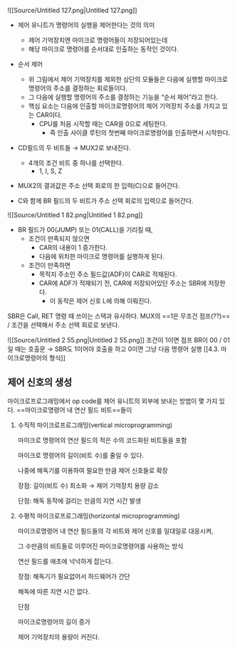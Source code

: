 ![[Source/Untitled 127.png|Untitled 127.png]]
  
- 제어 유니트가 명령어의 실행을 제어한다는 것의 의미
    - 제어 기억장치엔 마이크로 명령어들이 저장되어있는데
    - 해당 마이크로 명령어를 순서대로 인출하는 동작인 것이다.
  
- 순서 제어
    - 위 그림에서 제어 기억장치를 제외한 상단의 모듈들은 다음에 실행할 마이크로명령어의 주소를 결정하는 회로들이다.
    - 그 다음에 실행할 명령어의 주소를 결정하는 기능을 “순서 제어”라고 한다.
    - 핵심 요소는 다음에 인출할 마이크로명령어의 제어 기억장치 주소를 가지고 있는 CAR이다.
        - CPU를 처음 시작할 때는 CAR을 0으로 세팅한다.
            - 즉 인출 사이클 루틴의 첫번째 마이크로명령어를 인출하면서 시작한다.
  
- CD필드의 두 비트들 → MUX2로 보내진다.
    - 4개의 조건 비트 중 하나를 선택한다.
        - 1, I, S, Z
  
- MUX2의 결과값은 주소 선택 회로의 한 입력(C)으로 들어간다.
- C와 함께 BR 필드의 두 비트가 주소 선택 회로의 입력으로 들어간다.
  
![[Source/Untitled 1 82.png|Untitled 1 82.png]]
- BR 필드가 00(JUMP) 또는 01(CALL)을 기리킬 때,
    - 조건이 만족되지 않으면
        - CAR의 내용이 1 증가한다.
        - 다음에 위치한 마이크로 명령어를 실행하게 된다.
    - 조건이 만족하면
        - 목적지 주소인 주소 필드값(ADF)이 CAR로 적재된다.
        - CAR에 ADF가 적재되기 전, CAR에 저장되어있던 주소는 SBR에 저장한다.
            - 이 동작은 제어 신호 L에 의해 이뤄진다.
  
  
SBR은 Call, RET 명령 때 쓰이는 스택과 유사하다.
MUX의 ==1은 무조건 점프(??)== / 조건을 선택해서 주소 선택 회로로 보낸다.
  
![[Source/Untitled 2 55.png|Untitled 2 55.png]]
조건이 1이면 점프
BR이 00 / 01일 때는 호출문 → SBR도 1이어야 호출을 하고 0이면 그냥 다음 명령어 실행
[[4.3. 마이크로명령어의 형식]]
  
## 제어 신호의 생성
마이크로프로그래밍에서 op code를 제어 유니트의 외부에 보내는 방법이 몇 가지 있다.
==마이크로명령어 내 연산 필드 비트==들이
  
1. 수직적 마이크로프로그래밍(vertical microprogramming)
    
    마이크로 명령어의 연산 필드의 적은 수의 코드화된 비트들을 포함
    
    마이크로 명령어의 길이(비트 수)를 줄일 수 있다.
    
    나중에 해독기를 이용하여 필요한 만큼 제어 신호들로 확장
    
    장점: 길이(비트 수) 최소화 → 제어 기억장치 용량 감소
    
    단점: 해독 동작에 걸리는 만큼의 지연 시간 발생
    
      
    
2. 수평적 마이크로프로그래밍(horizontal microprogramming)
    
    마이크로명령어 내 연산 필드들의 각 비트와 제어 신호를 일대일로 대응시켜,
    
    그 수만큼의 비트들로 이루어진 마이크로명령어를 사용하는 방식
    
    연산 필드를 애초에 넉넉하게 잡는다.
    
    장점: 해독기가 필요없어서 하드웨어가 간단
    
    해독에 따른 지연 시간 없다.
    
    단점
    
    마이크로명령어의 길이 증가
    
    제어 기억장치의 용량이 커진다.